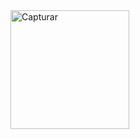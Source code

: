 <img width="190" alt="Capturar" src="https://user-images.githubusercontent.com/79465402/148084507-8522e981-5f7c-4544-af4a-d87fd4ea5e1f.PNG">
